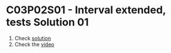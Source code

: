 # C03P02S01 - Interval extended, tests Solution 01

1. Check [solution](./interval_tests.py)
1. Check the [video](https://www.youtube.com/watch?v=ZhZcQmGrYB4)
